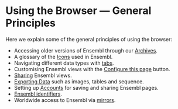 # Using the Browser — General Principles

Here we explain some of the general principles of using the browser:

* Accessing older versions of Ensembl through our [Archives](archives.md).
* A glossary of the [Icons](icons.md) used in Ensembl.
* Navigating different data types with [tabs](tabbing.md).
* Customising Ensembl views with the [Configure this page](configure_menu.md) button.
* [Sharing](share.md) Ensembl views.
* [Exporting Data](export_data.md) such as images, tables and sequence.
* Setting up [Accounts](accounts.md) for saving and sharing Ensembl pages.
* [Ensembl identifiers](stable_ids.md).
* Worldwide access to Ensembl via [mirrors](mirrors.md).
